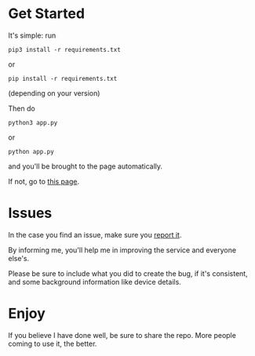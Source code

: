 # Get Started

It's simple: run

`pip3 install -r requirements.txt`

or

`pip install -r requirements.txt`

(depending on your version)

Then do

`python3 app.py`

or

`python app.py`

and you'll be brought to the page automatically.

If not, go to [this page](http://127.0.0.1:5000/).

# Issues

In the case you find an issue, make sure you [report it](https://github.com/Timothy-P/Ollama-UI/issues).

By informing me, you'll help me in improving the service and everyone else's.

Please be sure to include what you did to create the bug, if it's consistent, and some background information like device details.

# Enjoy

If you believe I have done well, be sure to share the repo. More people coming to use it, the better.
